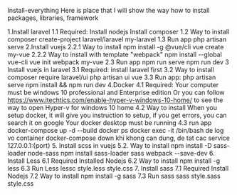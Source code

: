 Install-everything
Here is place that I will show the way how to install packages, libraries, framework

1.Install laravel
1.1 Required:
Install nodejs
Install composer
1.2 Way to install
composer create-project laravel/laravel my-laravel
1.3 Run app
php artisan serve
2.Install vuejs
2.2.1 Way to install
npm install -g @vue/cli
vue create my-vue
2.2.2 Way to install with template "webpack"
npm install --global vue-cli
vue init webpack my-vue
2.3 Run app
npm run serve
npm run dev
3 Install vuejs in laravel
3.1 Required:
install laravel first
3.2 Way to install
composer require laravel/ui
php artisan ui vue
3.3 Run app:
php artisan serve
npm install && npm run dev
4.Docker
4.1 Required:
Your computer must be windows 10 professional and Enterprise edition
Or you can follow https://www.itechtics.com/enable-hyper-v-windows-10-home/ to see the way to open Hyper-v for windows 10 home
4.2 Way to install
When you setup docker, it will give you instruction to setup, if you get errors, you can search it on google
Your docker desktop must be running
4.3 run app
docker-compose up -d --build
docker ps
docker exec -it /bin/bash de log vo container
docker-compose down khi khong can dung, de tat cac service
127.0.0.1:{port}
5. Install scss in vuejs
5.2. Way to install
npm install -D sass-loader node-sass
npm install sass-loader sass webpack --save-dev
6. Install Less
6.1 Required
Installed Nodejs
6.2 Way to install
npm install -g less
6.3 Run Less
lessc style.less style.css
7. Install sass
7.1 Required
Install Nodejs
7.2 Way to install
npm install -g sass
7.3 Run sass
sass style.sass style.css
